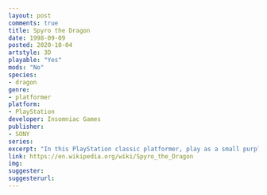 ```yaml
---
layout: post
comments: true
title: Spyro the Dragon
date: 1998-09-09
posted: 2020-10-04
artstyle: 3D
playable: "Yes"
mods: "No"
species: 
- dragon
genre: 
- platformer
platform:
- PlayStation
developer: Insomniac Games
publisher:
- SONY
series: 
excerpt: "In this PlayStation classic platformer, play as a small purple dragon named Spyro as you save the Dragon World from Gnasty Gnorc and his minions. As a dragon, you can breathe fire, charge with your horns, and glide with your small wings. You must rescue the dragon elders encased in crystal, rescue the stolen baby dragon eggs, and collect the dragons' stolen gems. This series is a personal favorite of mine."
link: https://en.wikipedia.org/wiki/Spyro_the_Dragon
img: 
suggester: 
suggesterurl: 
---
```


